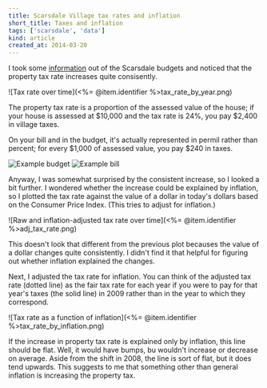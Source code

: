 ```yaml
---
title: Scarsdale Village tax rates and inflation
short_title: Taxes and inflation
tags: ['scarsdale', 'data']
kind: article
created_at: 2014-03-20
---
```


I took some [information](https://github.com/tlevine/scarsdale-data/blob/master/budget/appendix_a1-tax.csv)
out of the Scarsdale budgets and noticed that the property tax rate increases quite consisently.

![Tax rate over time](<%= @item.identifier %>tax_rate_by_year.png)

The property tax rate is a proportion of the assessed value of the house; if
your house is assessed at $10,000 and the tax rate is 24%, you pay $2,400 in
village taxes.

On your bill and in the budget, it's actually represented in permil rather
than percent; for every $1,000 of assessed value, you pay $240 in taxes.

![Example budget]()
![Example bill]()

Anyway, I was somewhat surprised by the consistent increase, so I looked a bit further.
I wondered whether the increase could be explained by inflation, so I plotted
the tax rate against the value of a dollar in today's dollars based on the
Consumer Price Index. (This tries to adjust for inflation.)

![Raw and inflation-adjusted tax rate over time](<%= @item.identifier %>adj_tax_rate.png)

This doesn't look that different from the previous plot becauses the value of
a dollar changes quite consistently. I didn't find it that helpful for figuring
out whether inflation explained the changes.

Next, I adjusted the tax rate for inflation. You can think of the adjusted tax
rate (dotted line) as the fair tax rate for each year if you were to pay for
that year's taxes (the solid line) in 2009 rather than in the year to which
they correspond.

![Tax rate as a function of inflation](<%= @item.identifier %>tax_rate_by_inflation.png)

If the increase in property tax rate is explained only by inflation, this line
should be flat. Well, it would have bumps, bu wouldn't increase or decrease on
average. Aside from the shift in 2008, the line is sort of flat, but it does
tend upwards. This suggests to me that something other than general inflation
is increasing the property tax.
